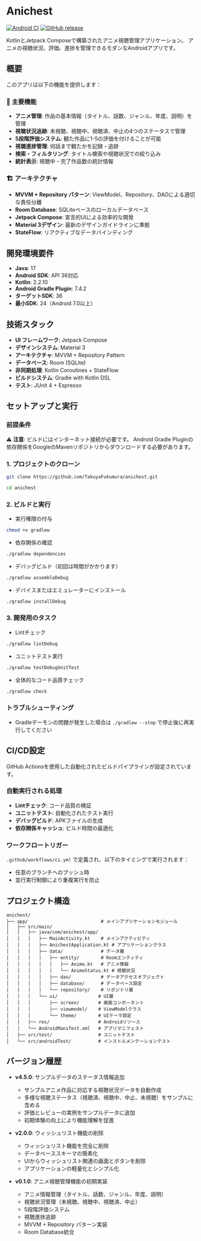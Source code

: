 # Anichest

[![Android CI](https://github.com/TakuyaFukumura/anichest/actions/workflows/ci.yml/badge.svg)](https://github.com/TakuyaFukumura/anichest/actions/workflows/ci.yml)
[![GitHub release](https://img.shields.io/github/v/release/TakuyaFukumura/anichest?include_prereleases)](https://github.com/TakuyaFukumura/anichest/releases)

KotlinとJetpack Composeで構築されたアニメ視聴管理アプリケーション。
アニメの視聴状況、評価、進捗を管理できるモダンなAndroidアプリです。

## 概要

このアプリは以下の機能を提供します：

### 🎯 主要機能
- **アニメ管理**: 作品の基本情報（タイトル、話数、ジャンル、年度、説明）を管理
- **視聴状況追跡**: 未視聴、視聴中、視聴済、中止の4つのステータスで管理
- **5段階評価システム**: 観た作品に1-5の評価を付けることが可能
- **視聴進捗管理**: 何話まで観たかを記録・追跡
- **検索・フィルタリング**: タイトル検索や視聴状況での絞り込み
- **統計表示**: 視聴中・完了作品数の統計情報

### 🏗️ アーキテクチャ
- **MVVM + Repository パターン**: ViewModel、Repository、DAOによる適切な責任分離
- **Room Database**: SQLiteベースのローカルデータベース
- **Jetpack Compose**: 宣言的UIによる効率的な開発
- **Material 3デザイン**: 最新のデザインガイドラインに準拠
- **StateFlow**: リアクティブなデータバインディング

## 開発環境要件

- **Java**: 17
- **Android SDK**: API 36対応  
- **Kotlin**: 2.2.10
- **Android Gradle Plugin**: 7.4.2
- **ターゲットSDK**: 36
- **最小SDK**: 24（Android 7.0以上）

## 技術スタック

- **UI フレームワーク**: Jetpack Compose
- **デザインシステム**: Material 3
- **アーキテクチャ**: MVVM + Repository Pattern
- **データベース**: Room (SQLite)
- **非同期処理**: Kotlin Coroutines + StateFlow
- **ビルドシステム**: Gradle with Kotlin DSL
- **テスト**: JUnit 4 + Espresso

## セットアップと実行

### 前提条件

⚠️ **注意**: ビルドにはインターネット接続が必要です。
Android Gradle Pluginの依存関係をGoogleのMavenリポジトリからダウンロードする必要があります。

### 1. プロジェクトのクローン
```bash
git clone https://github.com/TakuyaFukumura/anichest.git
```
```bash
cd anichest
```

### 2. ビルドと実行
- 実行権限の付与
```bash
chmod +x gradlew
```
- 依存関係の確認
```bash
./gradlew dependencies
```
- デバッグビルド（初回は時間がかかります）
```bash
./gradlew assembleDebug
```
- デバイスまたはエミュレーターにインストール
```bash
./gradlew installDebug
```

### 3. 開発用のタスク
- Lintチェック
```bash
./gradlew lintDebug
```
- ユニットテスト実行
```bash
./gradlew testDebugUnitTest
```
- 全体的なコード品質チェック
```bash
./gradlew check
```

### トラブルシューティング

- Gradleデーモンの問題が発生した場合は `./gradlew --stop` で停止後に再実行してください

## CI/CD設定

GitHub Actionsを使用した自動化されたビルドパイプラインが設定されています。

### 自動実行される処理

- **Lintチェック**: コード品質の検証
- **ユニットテスト**: 自動化されたテスト実行
- **デバッグビルド**: APKファイルの生成
- **依存関係キャッシュ**: ビルド時間の最適化

### ワークフロートリガー

`.github/workflows/ci.yml` で定義され、以下のタイミングで実行されます：
- 任意のブランチへのプッシュ時
- 並行実行制御により重複実行を防止

## プロジェクト構造

```
anichest/
├── app/                           # メインアプリケーションモジュール
│   ├── src/main/
│   │   ├── java/com/anichest/app/
│   │   │   ├── MainActivity.kt    # メインアクティビティ
│   │   │   ├── AnichestApplication.kt # アプリケーションクラス
│   │   │   ├── data/              # データ層
│   │   │   │   ├── entity/        # Roomエンティティ
│   │   │   │   │   ├── Anime.kt   # アニメ情報
│   │   │   │   │   └── AnimeStatus.kt # 視聴状況
│   │   │   │   ├── dao/           # データアクセスオブジェクト
│   │   │   │   ├── database/      # データベース設定
│   │   │   │   └── repository/    # リポジトリ層
│   │   │   └── ui/               # UI層
│   │   │       ├── screen/       # 画面コンポーネント
│   │   │       ├── viewmodel/    # ViewModelクラス
│   │   │       └── theme/        # UIテーマ設定
│   │   ├── res/                  # Androidリソース
│   │   └── AndroidManifest.xml   # アプリマニフェスト
│   ├── src/test/                 # ユニットテスト
│   └── src/androidTest/          # インストルメンテーションテスト
```

## バージョン履歴

- **v4.5.0**: サンプルデータのステータス情報追加
  - サンプルアニメ作品に対応する視聴状況データを自動作成
  - 多様な視聴ステータス（視聴済、視聴中、中止、未視聴）をサンプルに含める
  - 評価とレビューの実例をサンプルデータに追加
  - 初期体験の向上により機能理解を促進

- **v2.0.0**: ウィッシュリスト機能の削除
  - ウィッシュリスト機能を完全に削除
  - データベーススキーマの簡素化
  - UIからウィッシュリスト関連の画面とボタンを削除
  - アプリケーションの軽量化とシンプル化

- **v0.1.0**: アニメ視聴管理機能の初期実装
  - アニメ情報管理（タイトル、話数、ジャンル、年度、説明）
  - 視聴状況管理（未視聴、視聴中、視聴済、中止）
  - 5段階評価システム
  - 視聴進捗追跡
  - MVVM + Repository パターン実装
  - Room Database統合

